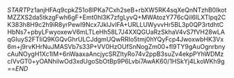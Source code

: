 $START$Pz1anjHFAq9cpkZ51o8IPKa7Cxh2seB+rbXW5RK4sqXeQnNTzhB0IkotMZZXS2da5tkzgFwh6gF+Emt0hl3K7zfgLyvQ+MWAtozY776cQiI6ILXTlpq2CK383h8H9c2h9iR8yrPewI9Ncx7JklJvIFA+URLLUWyvvHr5BL3p0QP3rtdhtCHbNs7+pbyLFwyoxewV6mLTLeHh58L7J4XXQGUaRzSkhaV4vS7fVH28wLAqGIuyS2FTIiQ9KGQvGhrULCJdgmUQwRRIo5tmj0hYQyFcp4JwoxwbHK3Vx6m+j9rvKHrNuJMASVb7s33P+VV0HzOUfSnNogZm00+fl9TY9gAuOgnrbnycAuNOygH1Xc1IM+6nWaaxaAncjycSRZItyRo74v2ppB3suZv4ekpPYhWDMzclVvGT0+yOANhilwOd3xdUgoSbOtBp9P6Lvbi7AwAK60/1HSkYj4LkoWKh9g==$END$